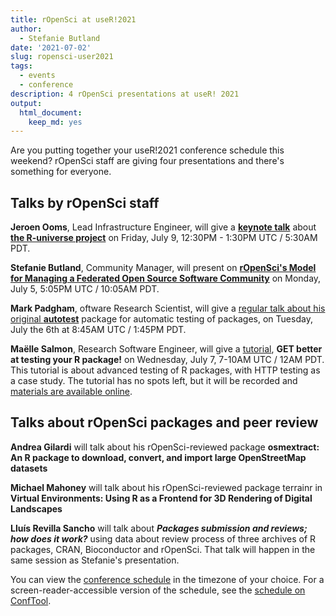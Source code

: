 ```yaml
---
title: rOpenSci at useR!2021
author:
  - Stefanie Butland
date: '2021-07-02'
slug: ropensci-user2021
tags:
  - events
  - conference
description: 4 rOpenSci presentations at useR! 2021
output:
  html_document:
    keep_md: yes
---
```

Are you putting together your useR!2021 conference schedule this weekend? rOpenSci staff are giving four presentations and there's something for everyone.

## Talks by rOpenSci staff

**Jeroen Ooms**, Lead Infrastructure Engineer, will give a [**keynote talk**](https://www.conftool.org/user2021/index.php?page=browseSessions&form_session=34#paperID355) about [**the R-universe project**](/r-universe/) on Friday, July 9, 12:30PM - 1:30PM UTC / 5:30AM PDT.

**Stefanie Butland**, Community Manager, will present on [**rOpenSci's Model for Managing a Federated Open Source Software Community**](https://www.conftool.org/user2021/index.php?page=browseSessions&form_session=8&presentations=hide) on Monday, July 5, 5:05PM UTC / 10:05AM PDT.

**Mark Padgham**, oftware Research Scientist, will  give a [regular talk about his original **autotest**](https://www.conftool.org/user2021/index.php?page=browseSessions&form_session=14#paperID169) package for automatic testing of packages, on Tuesday, July the 6th at 8:45AM UTC / 1:45PM PDT.

**Maëlle Salmon**, Research Software Engineer, will give a [tutorial](https://user2021.r-project.org/program/tutorials/), **GET better at testing your R package!** on Wednesday, July 7, 7-10AM UTC / 12AM PDT. This tutorial is about advanced testing of R packages, with HTTP testing as a case study. The tutorial has no spots left, but it will be recorded and [materials are available online](https://http-testing-r.netlify.app/).

## Talks about rOpenSci packages and peer review

**Andrea Gilardi** will talk about his rOpenSci-reviewed package **osmextract: An R package to download, convert, and import large OpenStreetMap datasets**

**Michael Mahoney** will talk about his rOpenSci-reviewed package terrainr in **Virtual Environments: Using R as a Frontend for 3D Rendering of Digital Landscapes**

**Lluís Revilla Sancho** will talk about _**Packages submission and reviews; how does it work?**_ using data about review process of three archives of R packages, CRAN, Bioconductor and rOpenSci. That talk will happen in the same session as Stefanie's presentation.

You can view the [conference schedule](https://user2021.r-project.org/program/schedule/) in the timezone of your choice. For a screen-reader-accessible version of the schedule, see the [schedule on ConfTool](https://www.conftool.org/user2021/sessions.php).
